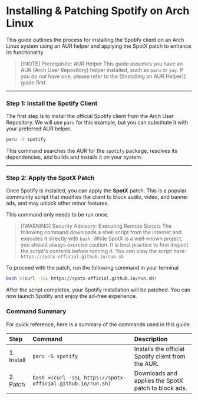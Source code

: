 # Installing & Patching Spotify on Arch Linux

This guide outlines the process for installing the Spotify client on an Arch Linux system using an AUR helper and applying the SpotX patch to enhance its functionality.

> [!NOTE] Prerequisite: AUR Helper
> This guide assumes you have an AUR (Arch User Repository) helper installed, such as `paru` or `yay`. If you do not have one, please refer to the [[Installing an AUR Helper]] guide first.

---

### Step 1: Install the Spotify Client

The first step is to install the official Spotify client from the Arch User Repository. We will use `paru` for this example, but you can substitute it with your preferred AUR helper.

```bash
paru -S spotify
```

This command searches the AUR for the `spotify` package, resolves its dependencies, and builds and installs it on your system.

---

### Step 2: Apply the SpotX Patch

Once Spotify is installed, you can apply the **SpotX** patch. This is a popular community script that modifies the client to block audio, video, and banner ads, and may unlock other minor features.

This command only needs to be run once.

> [!WARNING] Security Advisory: Executing Remote Scripts
> The following command downloads a shell script from the internet and executes it directly with `bash`. While SpotX is a well-known project, you should always exercise caution. It is best practice to first inspect the script's contents before running it.
> You can view the script here: `https://spotx-official.github.io/run.sh`

To proceed with the patch, run the following command in your terminal:

```bash
bash <(curl -sSL https://spotx-official.github.io/run.sh)
```

After the script completes, your Spotify installation will be patched. You can now launch Spotify and enjoy the ad-free experience.

### Command Summary

For quick reference, here is a summary of the commands used in this guide.

| Step | Command | Description |
| :--- | :--- | :--- |
| 1. Install | `paru -S spotify` | Installs the official Spotify client from the AUR. |
| 2. Patch | `bash <(curl -sSL https://spotx-official.github.io/run.sh)` | Downloads and applies the SpotX patch to block ads. |


